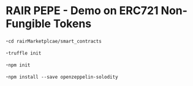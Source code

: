 
RAIR PEPE - Demo on ERC721 Non-Fungible Tokens
=======

-`cd rairMarketplcae/smart_contracts`

-`truffle init`

-`npm init`

-`npm install --save openzeppelin-solodity`
